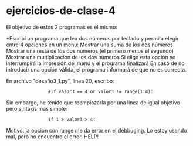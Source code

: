 # ejercicios-de-clase-4
El objetivo de estos 2 programas es el mismo:

*Escribí un programa que lea dos números por teclado y permita elegir entre 4 opciones en un menú:
    Mostrar una suma de los dos números
    Mostrar una resta de los dos números (el primero menos el segundo)
    Mostrar una multiplicación de los dos números
    Si elige esta opción se interrumpirá la impresión del menú y el programa finalizará
    En caso de no introducir una opción válida, el programa informará de que no es correcta.
    
En archivo "desafio3_1.py", linea 20, escribo:

                    #if valor3 == 4 or valor3 != range(1:4): 

Sin embargo, he tenido que reemplazarla por una linea de igual objetivo pero sintaxis mas simple:

                    if 1 > valor3 > 4:
                    
Motivo: la opcion con range me da error en el debbuging. Lo estoy usando mal, pero no encuentro el error.
HELP!
